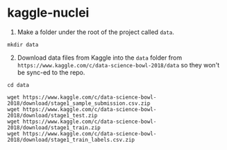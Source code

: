 # kaggle-nuclei

1. Make a folder under the root of the project called `data`.

```
mkdir data
```

2. Download data files from Kaggle into the `data` folder from `https://www.kaggle.com/c/data-science-bowl-2018/data` so they won't be sync-ed to the repo.

```
cd data

wget https://www.kaggle.com/c/data-science-bowl-2018/download/stage1_sample_submission.csv.zip
wget https://www.kaggle.com/c/data-science-bowl-2018/download/stage1_test.zip
wget https://www.kaggle.com/c/data-science-bowl-2018/download/stage1_train.zip
wget https://www.kaggle.com/c/data-science-bowl-2018/download/stage1_train_labels.csv.zip
